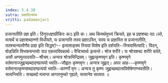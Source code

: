 ```yaml
---
index: 5.4.38
sutra: प्रज्ञादिभ्यश्च
vritti: padamanjari
---
```


 प्रजानातीति प्रज्ञ इति। ठिगुपधज्ञाप्रीकिरः कःऽ इति कः। अथ किमर्थमुभयं क्रियते, इह च प्रज्ञशब्दः पठ।ल्ते, मत्वर्थे च प्रज्ञाशब्दाण्णो विधीयते, यः प्रजानाति तस्य प्रज्ञाऽस्ति, यस्य च प्रज्ञास्ति स प्रजानातीति, ततश्चान्यतरैणैव प्राज्ञ इति सिद्धम्?-- इत्याशङ्क्य स्त्रियां विशेष इति दर्शयति--स्त्रियामित्यादि। विदन्, षोडन्निति विभक्त्यन्तयोः पाठ एकत्वविवक्षार्थः। वैचित्र्यार्थः इत्यन्ते। श्रोत्र शरीरे। यः श्रोत्रशब्दः शरीरे वर्तते, असौ अणमुत्पादयति--श्रौत्रम्। अन्यत्र श्रोत्रामिन्द्रियम्। जुह्वत्कृष्णमृग इति। कृष्णमृगे वर्तमानाज्जुह्वच्छब्दादण्प्रत्ययो भवति--जौह्वतः कृष्णमृगः। अन्यत्र जुह्वत्। अपर आह---कृष्णमृगे वर्तमानात्कृष्णशब्दादण्प्रत्ययो भवति--कार्ण्णो मृगः। अन्यत्र तु कृष्णः जुह्वच्छब्दात्वविशेषेणाण्भवतीति। सत्वन्त्विति। सच्छब्दो मत्वन्त आगतनुम्को गृह्यते, सत्वानेव सात्वतः ॥